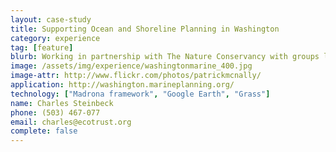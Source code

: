 ```yaml
---
layout: case-study
title: Supporting Ocean and Shoreline Planning in Washington
category: experience
tag: [feature]
blurb: Working in partnership with The Nature Conservancy with groups like the Pacific County Marine Resource Committee to build effective community engagement and explore tradeoffs between planning objectives.
image: /assets/img/experience/washingtonmarine_400.jpg
image-attr: http://www.flickr.com/photos/patrickmcnally/
application: http://washington.marineplanning.org/
technology: ["Madrona framework", "Google Earth", "Grass"]
name: Charles Steinbeck
phone: (503) 467-077
email: charles@ecotrust.org
complete: false
---
```

	